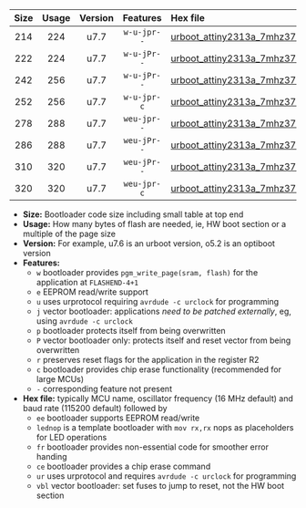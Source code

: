 |Size|Usage|Version|Features|Hex file|
|:-:|:-:|:-:|:-:|:--|
|214|224|u7.7|`w-u-jpr--`|[urboot_attiny2313a_7mhz3728_115200bps_lednop_ur_vbl.hex](https://raw.githubusercontent.com/stefanrueger/urboot.hex/main/mcus/attiny2313a/fcpu_7mhz3728/115200_bps/urboot_attiny2313a_7mhz3728_115200bps_lednop_ur_vbl.hex)|
|222|224|u7.7|`w-u-jPr--`|[urboot_attiny2313a_7mhz3728_115200bps_ur_vbl.hex](https://raw.githubusercontent.com/stefanrueger/urboot.hex/main/mcus/attiny2313a/fcpu_7mhz3728/115200_bps/urboot_attiny2313a_7mhz3728_115200bps_ur_vbl.hex)|
|242|256|u7.7|`w-u-jPr--`|[urboot_attiny2313a_7mhz3728_115200bps_lednop_fr_ur_vbl.hex](https://raw.githubusercontent.com/stefanrueger/urboot.hex/main/mcus/attiny2313a/fcpu_7mhz3728/115200_bps/urboot_attiny2313a_7mhz3728_115200bps_lednop_fr_ur_vbl.hex)|
|252|256|u7.7|`w-u-jpr-c`|[urboot_attiny2313a_7mhz3728_115200bps_lednop_fr_ce_ur_vbl.hex](https://raw.githubusercontent.com/stefanrueger/urboot.hex/main/mcus/attiny2313a/fcpu_7mhz3728/115200_bps/urboot_attiny2313a_7mhz3728_115200bps_lednop_fr_ce_ur_vbl.hex)|
|278|288|u7.7|`weu-jpr--`|[urboot_attiny2313a_7mhz3728_115200bps_ee_lednop_ur_vbl.hex](https://raw.githubusercontent.com/stefanrueger/urboot.hex/main/mcus/attiny2313a/fcpu_7mhz3728/115200_bps/urboot_attiny2313a_7mhz3728_115200bps_ee_lednop_ur_vbl.hex)|
|286|288|u7.7|`weu-jPr--`|[urboot_attiny2313a_7mhz3728_115200bps_ee_ur_vbl.hex](https://raw.githubusercontent.com/stefanrueger/urboot.hex/main/mcus/attiny2313a/fcpu_7mhz3728/115200_bps/urboot_attiny2313a_7mhz3728_115200bps_ee_ur_vbl.hex)|
|310|320|u7.7|`weu-jPr--`|[urboot_attiny2313a_7mhz3728_115200bps_ee_lednop_fr_ur_vbl.hex](https://raw.githubusercontent.com/stefanrueger/urboot.hex/main/mcus/attiny2313a/fcpu_7mhz3728/115200_bps/urboot_attiny2313a_7mhz3728_115200bps_ee_lednop_fr_ur_vbl.hex)|
|320|320|u7.7|`weu-jpr-c`|[urboot_attiny2313a_7mhz3728_115200bps_ee_lednop_fr_ce_ur_vbl.hex](https://raw.githubusercontent.com/stefanrueger/urboot.hex/main/mcus/attiny2313a/fcpu_7mhz3728/115200_bps/urboot_attiny2313a_7mhz3728_115200bps_ee_lednop_fr_ce_ur_vbl.hex)|

- **Size:** Bootloader code size including small table at top end
- **Usage:** How many bytes of flash are needed, ie, HW boot section or a multiple of the page size
- **Version:** For example, u7.6 is an urboot version, o5.2 is an optiboot version
- **Features:**
  + `w` bootloader provides `pgm_write_page(sram, flash)` for the application at `FLASHEND-4+1`
  + `e` EEPROM read/write support
  + `u` uses urprotocol requiring `avrdude -c urclock` for programming
  + `j` vector bootloader: applications *need to be patched externally*, eg, using `avrdude -c urclock`
  + `p` bootloader protects itself from being overwritten
  + `P` vector bootloader only: protects itself and reset vector from being overwritten
  + `r` preserves reset flags for the application in the register R2
  + `c` bootloader provides chip erase functionality (recommended for large MCUs)
  + `-` corresponding feature not present
- **Hex file:** typically MCU name, oscillator frequency (16 MHz default) and baud rate (115200 default) followed by
  + `ee` bootloader supports EEPROM read/write
  + `lednop` is a template bootloader with `mov rx,rx` nops as placeholders for LED operations
  + `fr` bootloader provides non-essential code for smoother error handing
  + `ce` bootloader provides a chip erase command
  + `ur` uses urprotocol and requires `avrdude -c urclock` for programming
  + `vbl` vector bootloader: set fuses to jump to reset, not the HW boot section
